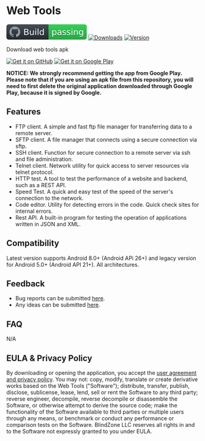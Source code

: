 # Web Tools
[![Build status](https://github.com/BlindZoneLLC/BlindZoneLLC/blob/main/badge.svg)](https:/github.com/BlindZoneLLC/web-tools-apk/actions) [![Downloads](https://img.shields.io/github/downloads/BlindZoneLLC/web-tools-apk/total.svg?color=blue?style=flat)](https://BlindZoneLLC/web-tools-apk/releases/latest) [![Version](https://img.shields.io/github/v/release/BlindZoneLLC/web-tools-apk??color=bluelabel=version)](https://BlindZoneLLC/web-tools-apk/releases)

Download web tools apk

[<img src="https://raw.githubusercontent.com/andOTP/andOTP/master/assets/badges/get-it-on-github.png" alt="Get it on GitHub" height="80">](https://github.com/BlindZoneLLC/web-tools-apk/releases/latest)
[<img src="https://play.google.com/intl/en_us/badges/images/generic/en_badge_web_generic.png" alt="Get it on Google Play" height="80">](https://play.google.com/store/apps/details?id=webtools.ddm.com.webtools)

**NOTICE: We strongly recommend getting the app from Google Play. Please note that if you are using an apk file from this repository, you will need to first delete the original application downloaded through Google Play, because it is signed by Google.** 

## Features
* FTP client. A simple and fast ftp file manager for transferring data to a remote server.
* SFTP client. A file manager that connects using a secure connection via sftp.
* SSH client. Function for secure connection to a remote server via ssh and file administration.
* Telnet client. Network utility for quick access to server resources via telnet protocol.
* HTTP test. A tool to test the performance of a website and backend, such as a REST API.
* Speed Test. A quick and easy test of the speed of the server's connection to the network.
* Code editor. Utility for detecting errors in the code. Quick check sites for internal errors.
* Rest API. A built-in program for testing the operation of applications written in JSON and XML.
  
## Compatibility
Latest version supports Android 8.0+ (Android APi 26+) and legacy version for Android 5.0+ (Android API 21+). All architectures.

## Feedback 
* Bug reports can be submitted [here](https://github.com/BlindZoneLLC/web-tools-apk/issues).
* Any ideas can be submitted [here](https://github.com//BlindZoneLLC/web-tools-apk/discussions).

## FAQ
N/A

## EULA & Privacy Policy
By downloading or opening the application, you accept the [user agreement and privacy policy](https://blindzone.org/eula). 
You may not: copy, modify, translate or create derivative works based on the  Web Tools ("Software"); distribute, transfer, publish, disclose, sublicense, lease, lend, sell or rent the Software to any third party; reverse engineer, decompile, reverse decompile or disassemble the Software, or otherwise attempt to derive the source code; make the functionality of the Software available to third parties or multiple users through any means, or benchmark or conduct any performance or comparison tests on the Software. BlindZone LLC reserves all rights in and to the Software not expressly granted to you under EULA.
